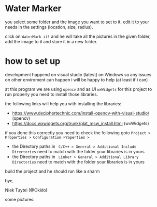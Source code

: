 ﻿# Water Marker

you select some folder and the image you want to set to it.
edit it to your needs in the settings (location, size, radius). 

click on `WaterMark it!` and he will take all the pictures in the 
given folder, add the image to it and store it in a new folder.


# how to set up

development happend on visual studio (latest) on Windows so any issues on other enviroment 
can happen i will be happy to help (at least if i can)

at this program we are using `opencv` and as UI `wxWidgets` 
for this project to run properly you need to install those libraries.

the following links will help you with installing the libraries:
- https://www.deciphertechnic.com/install-opencv-with-visual-studio/ (opencv)
- https://docs.wxwidgets.org/trunk/plat_msw_install.html (wxWidgets)

if you done this correctly you need to check the following 
goto `Project > Properties > Configuration Properties >`
- the Directory paths in ` C/C++ > General > Additional Include Directories` need to match with the folder your libraries is in yours
- the Directory paths in ` Linker > General > Additional Library Directories` need to match with the folder your libraries is in yours

build the project and he should run like a sharm 

bye,

Niek Tuytel (@Okido)

some pictures:

